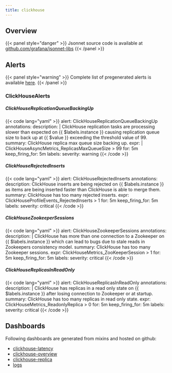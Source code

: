 ```yaml
---
title: clickhouse
---
```


## Overview



{{< panel style="danger" >}}
Jsonnet source code is available at [github.com/grafana/jsonnet-libs](https://github.com/grafana/jsonnet-libs/tree/master/clickhouse-mixin)
{{< /panel >}}

## Alerts

{{< panel style="warning" >}}
Complete list of pregenerated alerts is available [here](https://github.com/monitoring-mixins/website/blob/master/assets/clickhouse/alerts.yaml).
{{< /panel >}}

### ClickHouseAlerts

##### ClickHouseReplicationQueueBackingUp

{{< code lang="yaml" >}}
alert: ClickHouseReplicationQueueBackingUp
annotations:
  description: |
    ClickHouse replication tasks are processing slower than expected on {{ $labels.instance }} causing replication queue size to back up at {{ $value }} exceeding the threshold value of 99.
  summary: ClickHouse replica max queue size backing up.
expr: |
  ClickHouseAsyncMetrics_ReplicasMaxQueueSize > 99
for: 5m
keep_firing_for: 5m
labels:
  severity: warning
{{< /code >}}
 
##### ClickHouseRejectedInserts

{{< code lang="yaml" >}}
alert: ClickHouseRejectedInserts
annotations:
  description: ClickHouse inserts are being rejected on {{ $labels.instance }} as
    items are being inserted faster than ClickHouse is able to merge them.
  summary: ClickHouse has too many rejected inserts.
expr: ClickHouseProfileEvents_RejectedInserts > 1
for: 5m
keep_firing_for: 5m
labels:
  severity: critical
{{< /code >}}
 
##### ClickHouseZookeeperSessions

{{< code lang="yaml" >}}
alert: ClickHouseZookeeperSessions
annotations:
  description: |
    ClickHouse has more than one connection to a Zookeeper on {{ $labels.instance }} which can lead to bugs due to stale reads in Zookeepers consistency model.
  summary: ClickHouse has too many Zookeeper sessions.
expr: ClickHouseMetrics_ZooKeeperSession > 1
for: 5m
keep_firing_for: 5m
labels:
  severity: critical
{{< /code >}}
 
##### ClickHouseReplicasInReadOnly

{{< code lang="yaml" >}}
alert: ClickHouseReplicasInReadOnly
annotations:
  description: |
    ClickHouse has replicas in a read only state on {{ $labels.instance }} after losing connection to Zookeeper or at startup.
  summary: ClickHouse has too many replicas in read only state.
expr: ClickHouseMetrics_ReadonlyReplica > 0
for: 5m
keep_firing_for: 5m
labels:
  severity: critical
{{< /code >}}
 
## Dashboards
Following dashboards are generated from mixins and hosted on github:


- [clickhouse-latency](https://github.com/monitoring-mixins/website/blob/master/assets/clickhouse/dashboards/clickhouse-latency.json)
- [clickhouse-overview](https://github.com/monitoring-mixins/website/blob/master/assets/clickhouse/dashboards/clickhouse-overview.json)
- [clickhouse-replica](https://github.com/monitoring-mixins/website/blob/master/assets/clickhouse/dashboards/clickhouse-replica.json)
- [logs](https://github.com/monitoring-mixins/website/blob/master/assets/clickhouse/dashboards/logs.json)
